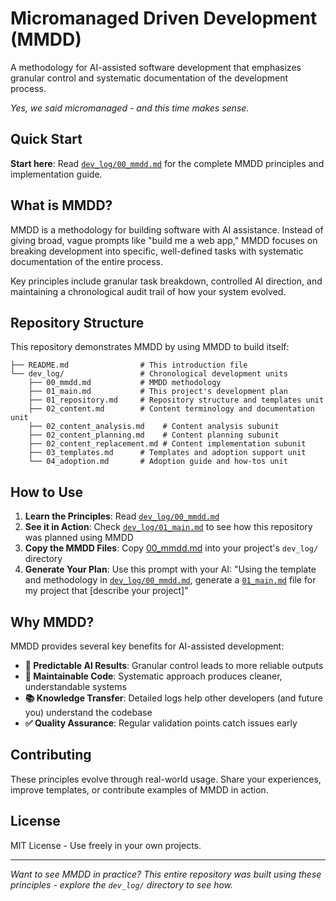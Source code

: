 # Micromanaged Driven Development (MMDD)

A methodology for AI-assisted software development that emphasizes granular control and systematic documentation of the development process.

*Yes, we said micromanaged - and this time makes sense.*

## Quick Start

**Start here**: Read [`dev_log/00_mmdd.md`](dev_log/00_mmdd.md) for the complete MMDD principles and implementation guide.

## What is MMDD?

MMDD is a methodology for building software with AI assistance. Instead of giving broad, vague prompts like "build me a web app," MMDD focuses on breaking development into specific, well-defined tasks with systematic documentation of the entire process.

Key principles include granular task breakdown, controlled AI direction, and maintaining a chronological audit trail of how your system evolved.

## Repository Structure

This repository demonstrates MMDD by using MMDD to build itself:

```
├── README.md                # This introduction file
└── dev_log/                 # Chronological development units
    ├── 00_mmdd.md           # MMDD methodology
    ├── 01_main.md           # This project's development plan
    ├── 01_repository.md     # Repository structure and templates unit
    ├── 02_content.md        # Content terminology and documentation unit
    ├── 02_content_analysis.md    # Content analysis subunit
    ├── 02_content_planning.md    # Content planning subunit
    ├── 02_content_replacement.md # Content implementation subunit
    ├── 03_templates.md      # Templates and adoption support unit
    └── 04_adoption.md       # Adoption guide and how-tos unit
```

## How to Use

1. **Learn the Principles**: Read [`dev_log/00_mmdd.md`](dev_log/00_mmdd.md)
2. **See it in Action**: Check [`dev_log/01_main.md`](dev_log/01_main.md) to see how this repository was planned using MMDD
3. **Copy the MMDD Files**: Copy [00_mmdd.md](https://mmdd.dev/00_mmdd.md) into your project's `dev_log/` directory
4. **Generate Your Plan**: Use this prompt with your AI: "Using the template and methodology in [`dev_log/00_mmdd.md`](dev_log/00_mmdd.md), generate a [`01_main.md`](dev_log/01_main.md) file for my project that [describe your project]"

## Why MMDD?

MMDD provides several key benefits for AI-assisted development:

- **🎯 Predictable AI Results**: Granular control leads to more reliable outputs
- **🔧 Maintainable Code**: Systematic approach produces cleaner, understandable systems
- **📚 Knowledge Transfer**: Detailed logs help other developers (and future you) understand the codebase
- **✅ Quality Assurance**: Regular validation points catch issues early

## Contributing

These principles evolve through real-world usage. Share your experiences, improve templates, or contribute examples of MMDD in action.

## License

MIT License - Use freely in your own projects.

---

*Want to see MMDD in practice? This entire repository was built using these principles - explore the `dev_log/` directory to see how.*
